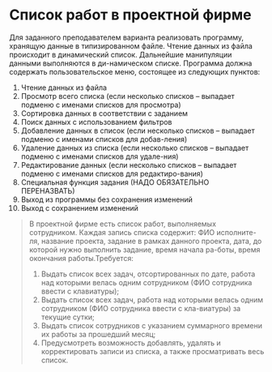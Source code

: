 # **Список работ в проектной фирме**

Для заданного преподавателем варианта реализовать программу, хранящую данные в типизированном файле. Чтение данных из файла происходит в динамический список. Дальнейшие манипуляции данными выполняются в ди-намическом списке. Программа должна содержать пользовательское меню, состоящее из следующих пунктов:
1.	Чтение данных из файла
2.	Просмотр всего списка (если несколько списков – выпадает подменю с именами списков для просмотра)
3.	Сортировка данных в соответствии с заданием
4.	Поиск данных с использованием фильтров
5.	Добавление данных в список (если несколько списков – выпадает подменю с именами списков для добав-ления)
6.	Удаление данных из списка (если несколько списков – выпадает подменю с именами списков для удале-ния)
7.	Редактирование данных (если несколько списков – выпадает подменю с именами списков для редактиро-вания)
8.	Специальная функция задания (НАДО ОБЯЗАТЕЛЬНО ПЕРЕНАЗВАТЬ)
9.	Выход из программы без сохранения изменений
10.	Выход с сохранением изменений


>В проектной фирме есть список работ, выполняемых сотрудником. Каждая запись списка содержит: ФИО исполните-ля, название проекта, задание в рамках данного проекта, дата, до которой нужно выполнить задание, время начала ра-боты, время окончания работы.Требуется:
>1.	Выдать список всех задач, отсортированных по дате, работа над которыми велась одним сотрудником (ФИО сотрудника ввести с клавиатуры);
>2.	Выдать список всех задач, работа над которыми велась одним сотрудником (ФИО сотрудника ввести с кла-виатуры) за текущие сутки;
>3.	Выдать список сотрудников с указанием суммарного времени их работы за прошедший месяц;
>4.	Предусмотреть возможность добавлять, удалять и корректировать записи из списка, а также просматривать весь список.

